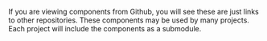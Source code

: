 If you are viewing components from Github, you will see these are just links to other repositories.  These components may be used by many projects.  Each project will include the components as a submodule.